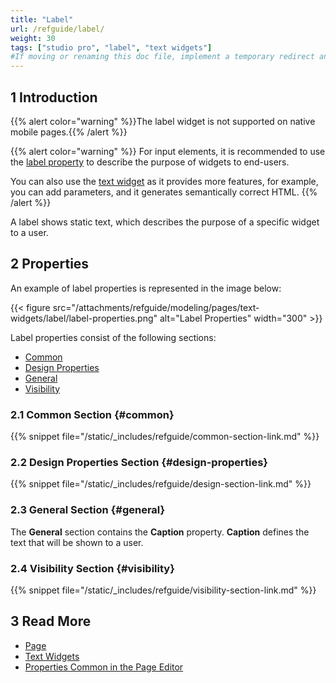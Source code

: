 ```yaml
---
title: "Label"
url: /refguide/label/
weight: 30
tags: ["studio pro", "label", "text widgets"]
#If moving or renaming this doc file, implement a temporary redirect and let the respective team know they should update the URL in the product. See Mapping to Products for more details.
---
```


## 1 Introduction

{{% alert color="warning" %}}The label widget is not supported on native mobile pages.{{% /alert %}}

{{% alert color="warning" %}}
For input elements, it is recommended to use the [label property](/refguide/text-box/) to describe the purpose of widgets to end-users.

You can also use the [text widget](/refguide/text/) as it provides more features, for example, you can add parameters, and it generates semantically correct HTML.
{{% /alert %}}

A label shows static text, which describes the purpose of a specific widget to a user.

## 2 Properties

An example of label properties is represented in the image below:

{{< figure src="/attachments/refguide/modeling/pages/text-widgets/label/label-properties.png" alt="Label Properties"   width="300"  >}}

Label properties consist of the following sections:

* [Common](#common)
* [Design Properties](#design-properties)
* [General](#general)
* [Visibility](#visibility)

### 2.1 Common Section {#common}

{{% snippet file="/static/_includes/refguide/common-section-link.md" %}}

### 2.2 Design Properties Section {#design-properties}

{{% snippet file="/static/_includes/refguide/design-section-link.md" %}} 

### 2.3 General Section {#general}

The **General** section contains the **Caption** property. **Caption** defines the text that will be shown to a user.

### 2.4 Visibility Section {#visibility}

{{% snippet file="/static/_includes/refguide/visibility-section-link.md" %}}

## 3 Read More

* [Page](/refguide/page/)
* [Text Widgets](/refguide/text-widgets/)
* [Properties Common in the Page Editor](/refguide/common-widget-properties/)
